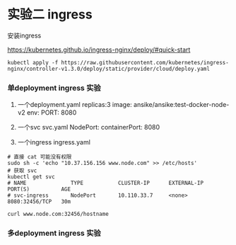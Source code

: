 # 实验二 ingress 

安装ingress

https://kubernetes.github.io/ingress-nginx/deploy/#quick-start

```shell
kubectl apply -f https://raw.githubusercontent.com/kubernetes/ingress-nginx/controller-v1.3.0/deploy/static/provider/cloud/deploy.yaml
```

### 单deployment ingress 实验
1. 一个deployment.yaml
replicas:3
image: ansike/ansike:test-docker-node-v2
env: PORT: 8080

2. 一个svc svc.yaml
NodePort: 
containerPort: 8080

3. 一个ingress ingress.yaml

```shell
# 直接 cat 可能没有权限
sudo sh -c 'echo "10.37.156.156 www.node.com" >> /etc/hosts'
# 获取 svc
kubectl get svc
# NAME              TYPE           CLUSTER-IP      EXTERNAL-IP        PORT(S)          AGE
# svc-ingress       NodePort       10.110.33.7     <none>             8080:32456/TCP   30m

curl www.node.com:32456/hostname
```

### 多deployment ingress 实验